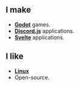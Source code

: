 ## I make

- **[Godot](https://github.com/godotengine/godot)** games.
- **[Discord.js](https://github.com/discordjs/discord.js/)** applications.
- **[Svelte](https://github.com/sveltejs/svelte)** applications.

## I like

- **[Linux](https://github.com/torvalds/linux)**
- Open-source.
